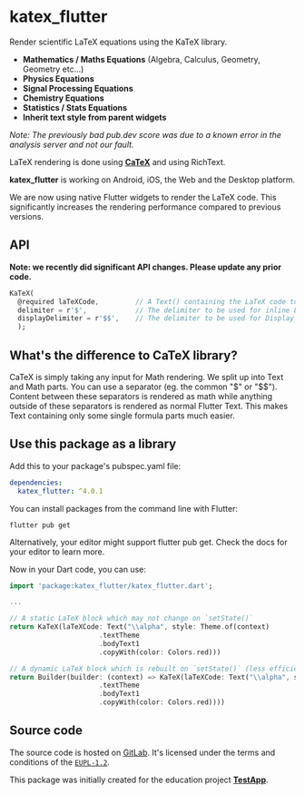 # katex\_flutter

Render scientific LaTeX equations using the KaTeX library.

- **Mathematics / Maths Equations** (Algebra, Calculus, Geometry, Geometry etc...)
- **Physics Equations**
- **Signal Processing Equations**
- **Chemistry Equations**
- **Statistics / Stats Equations**
- **Inherit text style from parent widgets**

*Note: The previously bad pub.dev score was due to a known error in the analysis server and not our fault.*

LaTeX rendering is done using **[CaTeX](https://pub.dev/packages/catex)** and using RichText.

**katex_flutter** is working on Android, iOS, the Web and the Desktop platform.

We are now using native Flutter widgets to render the LaTeX code. This significantly increases the rendering performance
compared to previous versions.

## API

**Note: we recently did significant API changes. Please update any prior code.**
```dart
KaTeX(
  @required laTeXCode,         // A Text() containing the LaTeX code to be rendered
  delimiter = r'$',            // The delimiter to be used for inline LaTeX
  displayDelimiter = r'$$',    // The delimiter to be used for Display (centered, "important") LaTeX
  );
```

## What's the difference to CaTeX library?

CaTeX is simply taking any input for Math rendering.
We split up into Text and Math parts. You can use a separator (eg. the common "$" or "$$").
Content between these separators is rendered as math while anything outside of these separators
is rendered as normal Flutter Text. This makes Text containing only some single formula parts much easier.

## Use this package as a library

Add this to your package's pubspec.yaml file:

```yaml
dependencies:
  katex_flutter: ^4.0.1
```
You can install packages from the command line with Flutter:

```shell
flutter pub get
```
Alternatively, your editor might support flutter pub get. Check the docs for your editor to learn more.

Now in your Dart code, you can use:

```dart
import 'package:katex_flutter/katex_flutter.dart';

...

// A static LaTeX block which may not change on `setState()`
return KaTeX(laTeXCode: Text("\\alpha", style: Theme.of(context)
                      .textTheme
                      .bodyText1
                      .copyWith(color: Colors.red)))

// A dynamic LaTeX block which is rebuilt on `setState()` (less efficient but required sometimes)
return Builder(builder: (context) => KaTeX(laTeXCode: Text("\\alpha", style: Theme.of(context)
                      .textTheme
                      .bodyText1
                      .copyWith(color: Colors.red))))
```

## Source code

The source code is hosted on [GitLab](https://gitlab.com/testapp-system/katex_flutter). It's licensed under the terms and conditions of the [`EUPL-1.2`](LICENSE).

This package was initially created for the education project **[TestApp](https://testapp.schule/)**.
